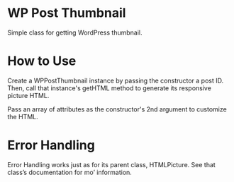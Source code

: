 WP Post Thumbnail
=========================

Simple class for getting WordPress thumbnail.

# How to Use

Create a WPPostThumbnail instance by passing the constructor a post ID. Then, call that instance's getHTML method to generate its responsive picture HTML.

Pass an array of attributes as the constructor's 2nd argument to customize the HTML.

# Error Handling

Error Handling works just as for its parent class, HTMLPicture. See that class’s documentation for mo’ information.
